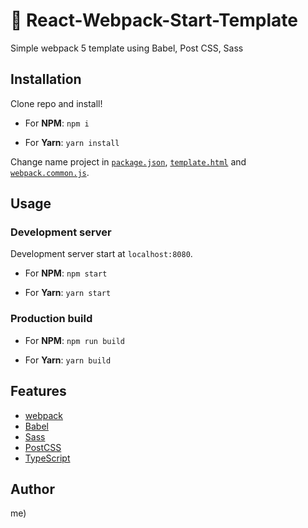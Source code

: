 # 💾 React-Webpack-Start-Template

Simple webpack 5 template using Babel, Post CSS, Sass

## Installation

Clone repo and install!

* For **NPM**: `npm i`

* For **Yarn**: `yarn install`

Change name project in [`package.json`](./package.json#L2), [`template.html`](./public/template.html#L7) and [`webpack.common.js`](./config/webpack.common.js#L38).

## Usage

### Development server

Development server start at `localhost:8080`.

* For **NPM**: `npm start`

* For **Yarn**: `yarn start`

### Production build

* For **NPM**: `npm run build`

* For **Yarn**: `yarn build`

## Features

* [webpack](https://webpack.js.org/)
* [Babel](https://babeljs.io/)
* [Sass](https://sass-lang.com/)
* [PostCSS](https://postcss.org/)
* [TypeScript](https://www.typescriptlang.org/)

## Author

me)
